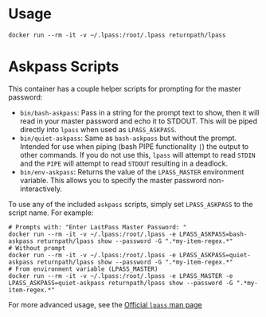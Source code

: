 # Usage

    docker run --rm -it -v ~/.lpass:/root/.lpass returnpath/lpass

# Askpass Scripts

This container has a couple helper scripts for prompting for the master password:

 - `bin/bash-askpass`: Pass in a string for the prompt text to show, then it will read in your master password and echo it to STDOUT.  This will be piped directly into `lpass` when used as `LPASS_ASKPASS`.
 - `bin/quiet-askpass`: Same as `bash-askpass` but without the prompt. Intended for use when piping (bash PIPE functionality `|`) the output to other commands.  If you do not use this, `lpass` will attempt to read `STDIN` and the `PIPE` will attempt to read `STDOUT` resulting in a deadlock.
 - `bin/env-askpass`: Returns the value of the `LPASS_MASTER` environment variable. This allows you to specify the master password non-interactively.

To use any of the included `askpass` scripts, simply set `LPASS_ASKPASS` to the script name.  For example:

    # Prompts with: "Enter LastPass Master Password: "
    docker run --rm -it -v ~/.lpass:/root/.lpass -e LPASS_ASKPASS=bash-askpass returnpath/lpass show --password -G ".*my-item-regex.*" 
    # Without prompt
    docker run --rm -it -v ~/.lpass:/root/.lpass -e LPASS_ASKPASS=quiet-askpass returnpath/lpass show --password -G ".*my-item-regex.*" 
    # From environment variable (LPASS_MASTER)
    docker run --rm -it -v ~/.lpass:/root/.lpass -e LPASS_MASTER -e LPASS_ASKPASS=quiet-askpass returnpath/lpass show --password -G ".*my-item-regex.*"

For more advanced usage, see the [Official `lpass` man page][1]

[1]: https://lastpass.github.io/lastpass-cli/lpass.1.html
